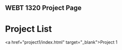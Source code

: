 ## WEBT 1320 Project Page

<h1>Project List</h1>

<a href+"project1/index.html" target="_blank">Project 1</a>